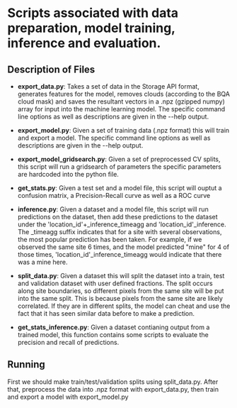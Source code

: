 # Scripts associated with data preparation, model training, inference and evaluation.

## Description of Files

- __export_data.py__: Takes a set of data in the Storage API format, generates features for the model, removes clouds
  (according to the BQA cloud mask) and saves the resultant vectors in a .npz (gzipped numpy) array for input into the
  machine learning model. The specific command line options as well as descriptions are given in the --help output.

- __export_model.py__: Given a set of training data (.npz format) this will train and export a model. The specific command
 line options as well as descriptions are given in the --help output.

- __export_model_gridsearch.py__: Given a set of preprocessed CV splits, this script will run a gridsearch of parameters
  the specific parameters are hardcoded into the python file.

- __get_stats.py__: Given a test set and a model file, this script will ouptut a confusion matrix, a Precision-Recall curve
as well as a ROC curve

- __inference.py__: Given a dataset and a model file, this script will run predictions on the dataset, then add these
predictions to the dataset under the 'location_id'+_inference_timeagg and 'location_id'_inference. The _timeagg suffix
indicates that for a site with several observations, the most popular prediction has been taken. For example, if we
observed the same site 6 times, and the model predicted "mine" for 4 of those times, 'location_id'_inference_timeagg
would indicate that there was a mine here.

- __split_data.py__: Given a dataset this will split the dataset into a train, test and validation dataset with user defined
fractions. The split occurs along site boundaries, so different pixels from the same site will be put into the same split.
This is because pixels from the same site are likely correlated. If they are in different splits, the model can cheat
and use the fact that it has seen similar data before to make a prediction.

- __get_stats_inference.py__: Given a dataset contianing output from a trained model, this function contains some 
scripts to evaluate the precision and recall of predictions.

## Running
First we should make train/test/validation splits using split_data.py. After that, preprocess the data into 
.npz format with export_data.py, then train and export a model with export_model.py

